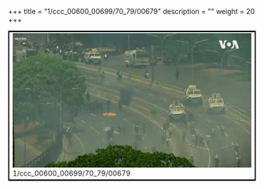 +++
title = "1/ccc_00600_00699/70_79/00679"
description = ""
weight = 20
+++

<table style="border:2px solid black;max-width:800px;max-height:800px;" 
><tr><td>
<img class="center-fit-jpg"
src="/jpg_/aaa_20190430_NxaOmWaI8sI_00678.jpg">
1/ccc_00600_00699/70_79/00679
</img></td></tr></table>
